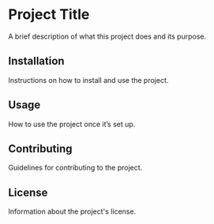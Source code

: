 # Project Title
A brief description of what this project does and its purpose.

## Installation
Instructions on how to install and use the project.

## Usage
How to use the project once it’s set up.

## Contributing
Guidelines for contributing to the project.

## License
Information about the project's license.
